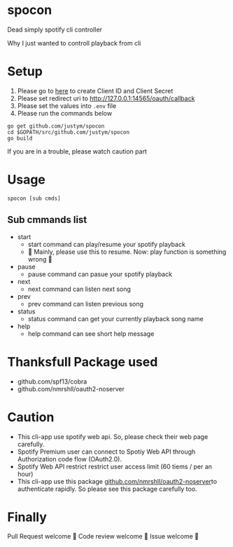 # spocon
Dead simply spotify cli controller

 Why 
I just wanted to controll playback from cli

# Setup 
1. Please go to [here](https://developer.spotify.com/dashboard/) to create Client ID and Client Secret 
2. Please set redirect uri to http://127.0.0.1:14565/oauth/callback 
2. Please set the values into ``` .env ``` file
3. Please run the commands below

```
go get github.com/justym/spocon
cd $GOPATH/src/github.com/justym/spocon
go build
```
If you are in a trouble, please watch caution part

# Usage
```
spocon [sub cmds]
```

## Sub cmmands list

- start
  - start command can play/resume your spotify playback
  - :construction: Mainly, please use this to resume. Now: play function is something wrong :construction:
- pause
  - pause command can pasue your spotify playback
- next
  - next command can listen next song
- prev
  - prev command can listen previous song
- status 
  - status command can get your currently playback song name
- help
  - help command can see short help message 

# Thanksfull Package used 
- github.com/spf13/cobra
- github.com/nmrshll/oauth2-noserver

# Caution
- This cli-app use spotify web api. So, please check their web page carefully.
- Spotify Premium user can connect to Spotiy Web API through Authorization code flow (OAuth2.0).
- Spotify Web API restrict restrict user access limit (60 tiems / per an hour)
- This cli-app use this package [github.com/nmrshll/oauth2-noserver](https://github.com/nmrshll/oauth2-noserver)to authenticate rapidly. So please see this package carefully too.

# Finally
Pull Request welcome :dizzy:
Code review welcome :dizzy:
Issue welcome :dizzy:
